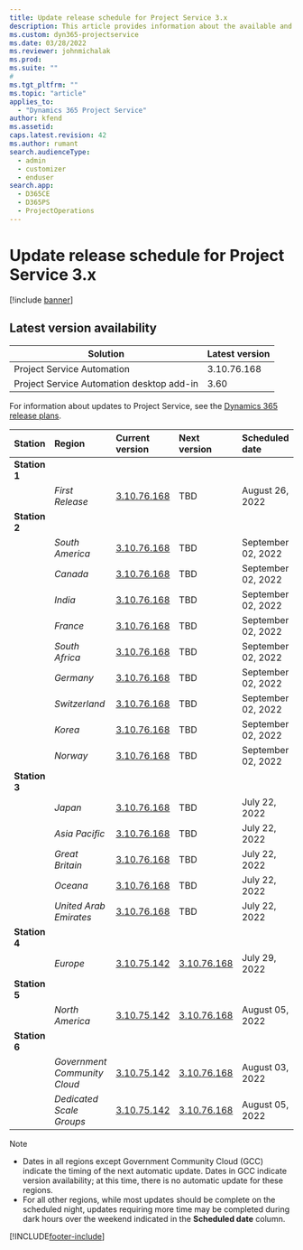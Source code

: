 ```yaml
---
title: Update release schedule for Project Service 3.x
description: This article provides information about the available and upcoming releases of Dynamics 365 Project Service Automation.
ms.custom: dyn365-projectservice
ms.date: 03/28/2022
ms.reviewer: johnmichalak
ms.prod:
ms.suite: ""
#
ms.tgt_pltfrm: ""
ms.topic: "article"
applies_to: 
  - "Dynamics 365 Project Service"
author: kfend
ms.assetid: 
caps.latest.revision: 42
ms.author: rumant
search.audienceType: 
  - admin
  - customizer
  - enduser
search.app: 
  - D365CE
  - D365PS
  - ProjectOperations
---
```


# Update release schedule for Project Service 3.x

[!include [banner](../includes/psa-now-project-operations.md)]

## Latest version availability

| Solution  | Latest version |
|-------|----|
| Project Service Automation    | 3.10.76.168 |
| Project Service Automation desktop add-in                | 3.60          |

For information about updates to Project Service, see the [Dynamics 365 release plans](/dynamics365/release-plans/). 

| Station  | Region | Current version | Next version |  Scheduled date
| :---   | :---   | :---   | :---   |:---   |         
|<strong>Station 1</strong> | |  |  | |
| | <i>First Release</i> | [3.10.76.168](whats-new-ur-45.md) | TBD | August 26, 2022
|<strong>Station 2</strong> | |  |  | |
| | <i>South America</i> | [3.10.76.168](whats-new-ur-45.md) | TBD | September 02, 2022
| | <i>Canada</i> | [3.10.76.168](whats-new-ur-45.md) | TBD | September 02, 2022
| | <i>India</i> | [3.10.76.168](whats-new-ur-45.md) | TBD | September 02, 2022
| | <i>France</i> | [3.10.76.168](whats-new-ur-45.md) | TBD | September 02, 2022
| | <i>South Africa</i> | [3.10.76.168](whats-new-ur-45.md) | TBD | September 02, 2022
| | <i>Germany</i> | [3.10.76.168](whats-new-ur-45.md) | TBD | September 02, 2022
| | <i>Switzerland</i> | [3.10.76.168](whats-new-ur-45.md) | TBD | September 02, 2022
| | <i>Korea</i> | [3.10.76.168](whats-new-ur-45.md) | TBD | September 02, 2022
| | <i>Norway</i> | [3.10.76.168](whats-new-ur-45.md) | TBD | September 02, 2022
|<strong>Station 3</strong> | |  |  | |
| | <i>Japan</i> | [3.10.76.168](whats-new-ur-45.md) | TBD | July 22, 2022
| | <i>Asia Pacific</i> | [3.10.76.168](whats-new-ur-45.md) | TBD | July 22, 2022
| | <i>Great Britain</i> | [3.10.76.168](whats-new-ur-45.md) | TBD | July 22, 2022
| | <i>Oceana</i> | [3.10.76.168](whats-new-ur-45.md) | TBD | July 22, 2022
| | <i>United Arab Emirates</i> | [3.10.76.168](whats-new-ur-45.md) | TBD | July 22, 2022
|<strong>Station 4</strong> | |  |  | |
| | <i>Europe</i> | [3.10.75.142](whats-new-ur-44.md) | [3.10.76.168](whats-new-ur-45.md) | July 29, 2022
|<strong>Station 5</strong> | |  |  | |
| | <i>North America</i> | [3.10.75.142](whats-new-ur-44.md) | [3.10.76.168](whats-new-ur-45.md) | August 05, 2022
|<strong>Station 6</strong> | |  |  | |
| | <i>Government Community Cloud</i> | [3.10.75.142](whats-new-ur-44.md) | [3.10.76.168](whats-new-ur-45.md) | August 03, 2022
| | <i>Dedicated Scale Groups</i> | [3.10.75.142](whats-new-ur-44.md) | [3.10.76.168](whats-new-ur-45.md) | August 05, 2022




>[!Note]
> - Dates in all regions except Government Community Cloud (GCC) indicate the timing of the next automatic update. Dates in GCC indicate version availability; at this time, there is no automatic update for these regions.
> - For all other regions, while most updates should be complete on the scheduled night, updates requiring more time may be completed during dark hours over the weekend indicated in the **Scheduled date** column.


[!INCLUDE[footer-include](../includes/footer-banner.md)]
